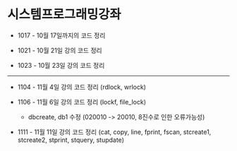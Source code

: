 # 시스템프로그래밍강좌
* 1017 - 10월 17일까지의 코드 정리

* 1021 - 10월 21일 강의 코드 정리

* 1023 - 10월 23일 강의 코드 정리
---
* 1104 - 11월 4일 강의 코드 정리 (rdlock, wrlock)

* 1106 - 11월 6일 강의 코드 정리 (lockf, file_lock)
  * dbcreate, db1 수정 (020010 -> 20010, 8진수로 인한 오류가능성)

* 1111 - 11월 11일 강의 코드 정리 (cat, copy, line, fprint, fscan, stcreate1, stcreate2, stprint, stquery, stupdate)
